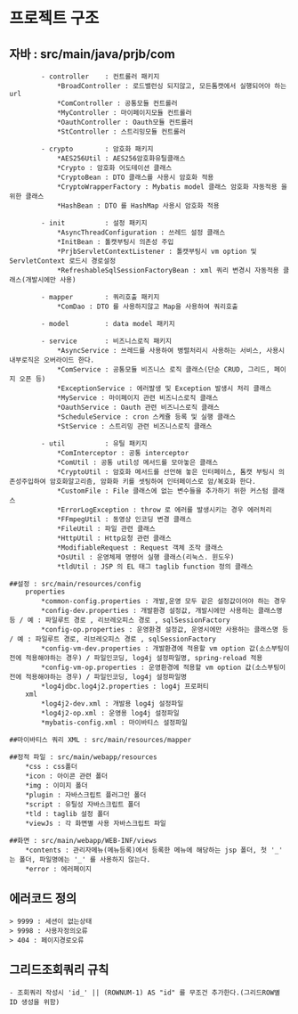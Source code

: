 # 프로젝트 구조
## 자바 : src/main/java/prjb/com
			- controller	: 컨트롤러 패키지
				*BroadController : 로드밸런싱 되지않고, 모든톰캣에서 실행되어야 하는 url
				*ComController : 공통모듈 컨트롤러 
				*MyController : 마이페이지모듈 컨트롤러
				*OauthController : Oauth모듈 컨트롤러
				*StController : 스트리밍모듈 컨트롤러
				
			- crypto		: 암호화 패키지
				*AES256Util : AES256암호화유틸클래스
				*Crypto : 암호화 어도테이션 클래스
				*CryptoBean : DTO 클래스를 사용시 암호화 적용
				*CryptoWrapperFactory : Mybatis model 클래스 암호화 자동적용 을 위한 클래스
				*HashBean : DTO 를 HashMap 사용시 암호화 적용 
				
			- init			: 설정 패키지
				*AsyncThreadConfiguration : 쓰레드 설정 클래스
				*InitBean : 톨캣부팅시 의존성 주입
				*PrjbServletContextListener : 톨캣부팅시 vm option 및 ServletContext 로드시 경로설정
				*RefreshableSqlSessionFactoryBean : xml 쿼리 변경시 자동적용 클래스(개발시에만 사용)
				
			- mapper		: 쿼리호출 패키지
				*ComDao : DTO 를 사용하지않고 Map을 사용하여 쿼리호출 
				
			- model			: data model 패키지
			
			- service		: 비즈니스로직 패키지
				*AsyncService : 쓰레드를 사용하여 병렬처리시 사용하는 서비스, 사용시 내부로직은 오버라이드 한다.
				*ComService : 공통모듈 비즈니스 로직 클래스(단순 CRUD, 그리드, 페이지 오픈 등)
				*ExceptionService : 에러발생 및 Exception 발생시 처리 클래스
				*MyService : 마이페이지 관련 비즈니스로직 클래스
				*OauthService : Oauth 관련 비즈니스로직 클래스
				*ScheduleService : cron 스케쥴 등록 및 실행 클래스
				*StService : 스트리밍 관련 비즈니스로직 클래스
				
			- util			: 유틸 패키지
				*ComInterceptor : 공통 interceptor
				*ComUtil : 공통 util성 메서드를 모아놓은 클래스
				*CryptoUtil : 암호화 메서드를 선언해 놓은 인터페이스, 톰캣 부팅시 의존성주입하여 암호화알고리즘, 암화화 키를 셋팅하여 인터페이스로 암/복호화 한다.
				*CustomFile : File 클래스에 없는 변수들을 추가하기 위한 커스텀 클래스
				*ErrorLogException : throw 로 에러를 발생시키는 경우 에러처리
				*FFmpegUtil : 동영상 인코딩 변경 클래스
				*FileUtil : 파일 관련 클래스
				*HttpUtil : Http요청 관련 클래스
				*ModifiableRequest : Request 객체 조작 클래스
				*OsUtil : 운영체제 명령어 실행 클래스(리눅스. 윈도우)
				*tldUtil : JSP 의 EL 태그 taglib function 정의 클래스

	##설정 : src/main/resources/config
		properties
			*common-config.properties : 개발,운영 모두 같은 설정값이어야 하는 경우
			*config-dev.properties : 개발환경 설정값, 개발시에만 사용하는 클래스명 등 / 예 : 파일루트 경로 , 리브레오피스 경로 , sqlSessionFactory
			*config-op.properties : 운영환경 설정값, 운영시에만 사용하는 클래스명 등 / 예 : 파일루트 경로, 리브레오피스 경로 , sqlSessionFactory
			*config-vm-dev.properties : 개발환경에 적용할 vm option 값(소스부팅이전에 적용해야하는 경우) / 파일인코딩, log4j 설정파일명, spring-reload 적용
			*config-vm-op.properties : 운영환경에 적용할 vm option 값(소스부팅이전에 적용해야하는 경우) / 파일인코딩, log4j 설정파일명
			*log4jdbc.log4j2.properties : log4j 프로퍼티
		xml
			*log4j2-dev.xml : 개발용 log4j 설정파일
			*log4j2-op.xml : 운영용 log4j 설정파일
			*mybatis-config.xml : 마이바티스 설정파일
		
	##마이바티스 쿼리 XML : src/main/resources/mapper
	
	##정적 파일 : src/main/webapp/resources
		*css : css폴더
		*icon : 아이콘 관련 폴더
		*img : 이미지 폴더
		*plugin : 자바스크립트 플러그인 폴더
		*script : 유틸성 자바스크립트 폴더
		*tld : taglib 설정 폴더
		*viewJs : 각 화면별 사용 자바스크립트 파일
	
	##화면 : src/main/webapp/WEB-INF/views
		*contents : 관리자메뉴(메뉴등록)에서 등록한 메뉴에 해당하는 jsp 폴더, 첫 '_' 는 폴더, 파일명에는 '_' 를 사용하지 않는다. 
		*error : 에러페이지
	
## 에러코드 정의
	> 9999 : 세션이 없는상태
	> 9998 : 사용자정의오류
	> 404 : 페이지경로오류

## 그리드조회쿼리 규칙
	- 조회쿼리 작성시 'id_' || (ROWNUM-1) AS "id" 를 무조건 추가한다.(그리드ROW별 ID 생성을 위함)
